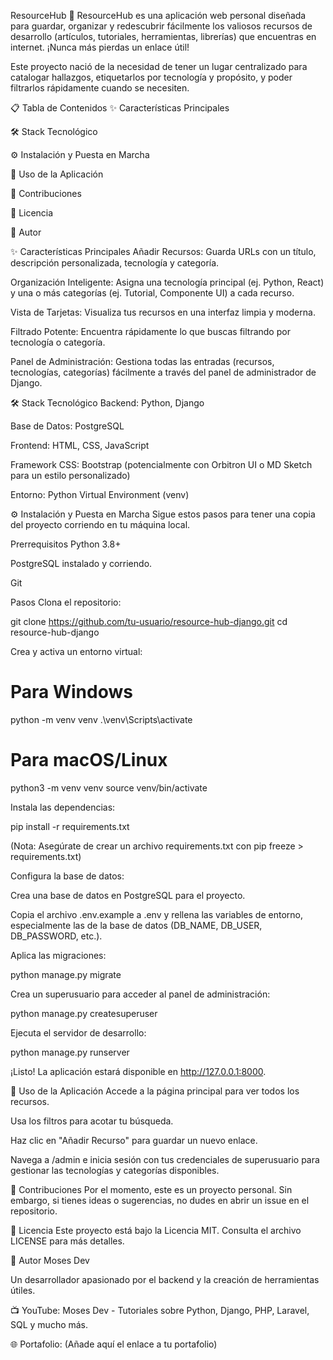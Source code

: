 ResourceHub 🚀
ResourceHub es una aplicación web personal diseñada para guardar, organizar y redescubrir fácilmente los valiosos recursos de desarrollo (artículos, tutoriales, herramientas, librerías) que encuentras en internet. ¡Nunca más pierdas un enlace útil!

Este proyecto nació de la necesidad de tener un lugar centralizado para catalogar hallazgos, etiquetarlos por tecnología y propósito, y poder filtrarlos rápidamente cuando se necesiten.

📋 Tabla de Contenidos
✨ Características Principales

🛠️ Stack Tecnológico

⚙️ Instalación y Puesta en Marcha

🚀 Uso de la Aplicación

🤝 Contribuciones

📄 Licencia

👤 Autor

✨ Características Principales
Añadir Recursos: Guarda URLs con un título, descripción personalizada, tecnología y categoría.

Organización Inteligente: Asigna una tecnología principal (ej. Python, React) y una o más categorías (ej. Tutorial, Componente UI) a cada recurso.

Vista de Tarjetas: Visualiza tus recursos en una interfaz limpia y moderna.

Filtrado Potente: Encuentra rápidamente lo que buscas filtrando por tecnología o categoría.

Panel de Administración: Gestiona todas las entradas (recursos, tecnologías, categorías) fácilmente a través del panel de administrador de Django.

🛠️ Stack Tecnológico
Backend: Python, Django

Base de Datos: PostgreSQL

Frontend: HTML, CSS, JavaScript

Framework CSS: Bootstrap (potencialmente con Orbitron UI o MD Sketch para un estilo personalizado)

Entorno: Python Virtual Environment (venv)

⚙️ Instalación y Puesta en Marcha
Sigue estos pasos para tener una copia del proyecto corriendo en tu máquina local.

Prerrequisitos
Python 3.8+

PostgreSQL instalado y corriendo.

Git

Pasos
Clona el repositorio:

git clone https://github.com/tu-usuario/resource-hub-django.git
cd resource-hub-django

Crea y activa un entorno virtual:

# Para Windows
python -m venv venv
.\venv\Scripts\activate

# Para macOS/Linux
python3 -m venv venv
source venv/bin/activate

Instala las dependencias:

pip install -r requirements.txt

(Nota: Asegúrate de crear un archivo requirements.txt con pip freeze > requirements.txt)

Configura la base de datos:

Crea una base de datos en PostgreSQL para el proyecto.

Copia el archivo .env.example a .env y rellena las variables de entorno, especialmente las de la base de datos (DB_NAME, DB_USER, DB_PASSWORD, etc.).

Aplica las migraciones:

python manage.py migrate

Crea un superusuario para acceder al panel de administración:

python manage.py createsuperuser

Ejecuta el servidor de desarrollo:

python manage.py runserver

¡Listo! La aplicación estará disponible en http://127.0.0.1:8000.

🚀 Uso de la Aplicación
Accede a la página principal para ver todos los recursos.

Usa los filtros para acotar tu búsqueda.

Haz clic en "Añadir Recurso" para guardar un nuevo enlace.

Navega a /admin e inicia sesión con tus credenciales de superusuario para gestionar las tecnologías y categorías disponibles.

🤝 Contribuciones
Por el momento, este es un proyecto personal. Sin embargo, si tienes ideas o sugerencias, no dudes en abrir un issue en el repositorio.

📄 Licencia
Este proyecto está bajo la Licencia MIT. Consulta el archivo LICENSE para más detalles.

👤 Autor
Moses Dev

Un desarrollador apasionado por el backend y la creación de herramientas útiles.

📺 YouTube: Moses Dev - Tutoriales sobre Python, Django, PHP, Laravel, SQL y mucho más.

🌐 Portafolio: (Añade aquí el enlace a tu portafolio)
